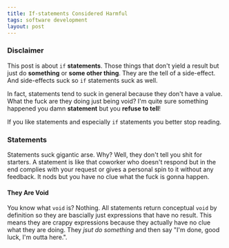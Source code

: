 ```yaml
---
title: If-statements Considered Harmful
tags: software development
layout: post
---
```

### Disclaimer
This post is about ```if``` __statements__. Those things that don't yield a result but just do __something__ or __some other thing__. They are the tell of a side-effect. And side-effects suck so ```if``` statements suck as well.

In fact, statements tend to suck in general because they don't have a value. What the fuck are they doing just being void? I'm quite sure something happened you damn __statement__ but you __refuse to tell__!

If you like statements and especially ```if``` statements you better stop reading.

### Statements
Statements suck gigantic arse. Why? Well, they don't tell you shit for starters. A  statement is like that coworker who doesn't respond but in the end complies with your request or gives a personal spin to it without any feedback. It nods but you have no clue what the fuck is gonna happen.

#### They Are Void
You know what ```void``` is? Nothing. All statements return conceptual ```void``` by definition so they are bascially just expressions that have no result. This means they are crappy expressions because they actually have no clue what they are doing. They _jsut do something_ and then say "I'm done, good luck, I'm outta here.".
